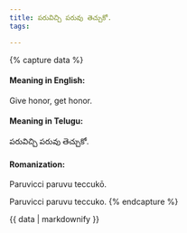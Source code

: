 ```yaml
---
title: పరువిచ్చి పరువు తెచ్చుకో.
tags:

---
```


{% capture data %}
#### Meaning in English:
Give honor, get honor.

#### Meaning in Telugu:
పరువిచ్చి పరువు తెచ్చుకో.

#### Romanization:
Paruvicci paruvu teccukō.

Paruvicci paruvu teccuko.
{% endcapture %}

{{ data | markdownify }}

